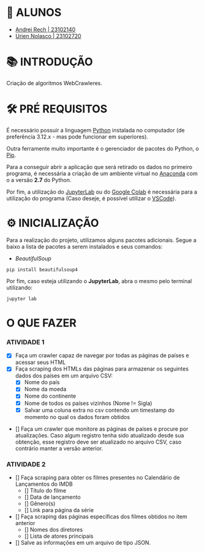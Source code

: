 # 🔖 ALUNOS

- [Andrei Rech | 23102140](https://github.com/AndreiRech) 
- [Urien Nolasco | 23102720](https://github.com/UrienNolasco)

# 📚 INTRODUÇÃO

Criação de algoritmos WebCrawleres.

# 🛠 PRÉ REQUISITOS

É necessário possuir a linguagem [Python](https://www.python.org/downloads/) instalada no computador (de preferência 3.12.x - mas pode funcionar em superiores).

Outra ferramente muito importante é o gerenciador de pacotes do Python, o [Pip](https://pypi.org/project/pip/).

Para a conseguir abrir a aplicação que será retirado os dados no primeiro programa, é necessária a criação de um ambiente virtual no [Anaconda](https://www.anaconda.com/download) com o a versão **2.7** do Python.

Por fim, a utilização do [JupyterLab](https://jupyter.org/) ou do [Google Colab](https://colab.google/) é necessária para a utilização do programa (Caso deseje, é possível utilizar o [VSCode](https://code.visualstudio.com/)).


# ⚙ INICIALIZAÇÃO

Para a realização do projeto, utilizamos alguns pacotes adicionais. Segue a baixo a lista de pacotes a serem instalados e seus comandos:

- *BeautifulSoup*
```
pip install beautifulsoup4
```

Por fim, caso esteja utilizando o **JupyterLab**, abra o mesmo pelo terminal utilizando:
```
jupyter lab
```

# O QUE FAZER

### ATIVIDADE 1
- [X] Faça um crawler capaz de navegar por todas as páginas de países e acessar seus HTML
- [X] Faça scraping dos HTMLs das páginas para armazenar os seguintes dados dos países em um arquivo CSV:
    - [X] Nome do país
    - [X] Nome da moeda
    - [X] Nome do continente
    - [X] Nome de todos os países vizinhos (Nome != Sigla)
    - [X] Salvar uma coluna extra no csv contendo um timestamp do momento no qual os dados foram obtidos
- [] Faça um crawler que monitore as páginas de países e procure por atualizações. Caso algum registro tenha sido atualizado desde sua obtenção, esse registro deve ser atualizado no arquivo CSV, caso contrário manter a versão anterior.

### ATIVIDADE 2
- [] Faça scraping para obter os filmes presentes no Calendário de Lançamentos do IMDB
    - [] Título do filme
    - [] Data de lançamento
    - [] Gênero(s)
    - [] Link para página da série
- [] Faça scraping das páginas específicas dos filmes obtidos no item anterior
    - [] Nomes dos diretores
    - [] Lista de atores principais
- [] Salve as informações em um arquivo de tipo JSON.